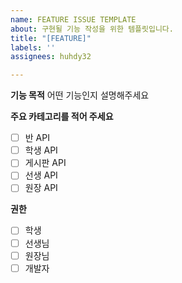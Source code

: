 ```yaml
---
name: FEATURE ISSUE TEMPLATE
about: 구현될 기능 작성을 위한 템플릿입니다.
title: "[FEATURE]"
labels: ''
assignees: huhdy32

---
```


**기능 목적**
어떤 기능인지 설명해주세요


**주요 카테고리를 적어 주세요**
- [ ] 반 API
- [ ] 학생 API
- [ ] 게시판 API
- [ ] 선생 API 
- [ ] 원장 API

**권한**
- [ ] 학생 
- [ ] 선생님
- [ ] 원장님
- [ ] 개발자
